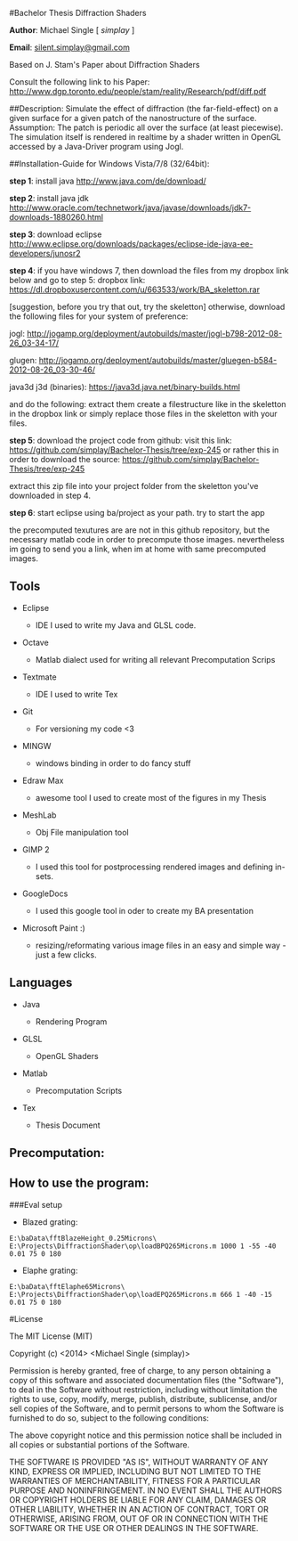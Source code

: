 #Bachelor Thesis Diffraction Shaders

**Author**: Michael Single [ _simplay_ ]

**Email**: silent.simplay@gmail.com

Based on J. Stam's Paper about Diffraction Shaders

Consult the following link to his Paper:
http://www.dgp.toronto.edu/people/stam/reality/Research/pdf/diff.pdf

##Description: 
Simulate the effect of diffraction (the far-field-effect) on a given surface for a given patch of the nanostructure of the surface.
Assumption: The patch is periodic all over the surface (at least piecewise). The simulation itself is rendered in realtime by a shader written in OpenGL accessed by a Java-Driver program using Jogl.


##Installation-Guide for Windows Vista/7/8 (32/64bit):

**step 1**: install java
http://www.java.com/de/download/

**step 2**: install java jdk
http://www.oracle.com/technetwork/java/javase/downloads/jdk7-downloads-1880260.html

**step 3**: download eclipse
http://www.eclipse.org/downloads/packages/eclipse-ide-java-ee-developers/junosr2

**step 4**:
if you have windows 7, then download the files from my dropbox link below and go to step 5:
dropbox link:
https://dl.dropboxusercontent.com/u/663533/work/BA_skeletton.rar

[suggestion, before you try that out, try the skeletton]
otherwise, download the following files for your system of preference:

jogl:
http://jogamp.org/deployment/autobuilds/master/jogl-b798-2012-08-26_03-34-17/

glugen:
http://jogamp.org/deployment/autobuilds/master/gluegen-b584-2012-08-26_03-30-46/

java3d j3d (binaries):
https://java3d.java.net/binary-builds.html

and do the following: extract them
create a filestructure like in the skeletton in the dropbox link or simply replace those files in the skeletton with your files.

**step 5**: download the project code from github:
visit this link: https://github.com/simplay/Bachelor-Thesis/tree/exp-245
or rather this in order to download the source:
https://github.com/simplay/Bachelor-Thesis/tree/exp-245

extract this zip file into your project folder from the skeletton you've downloaded in step 4.

**step 6**: start eclipse using ba/project as your path.
try to start the app

the precomputed texutures are are not in this github repository, but the necessary matlab code in order to precompute those images.
nevertheless im going to send you a link, when im at home with same precomputed images.
## Tools
+ Eclipse
  + IDE I used to write my Java and GLSL code. 
  
+ Octave
  + Matlab dialect used for writing all relevant Precomputation Scrips 

+ Textmate
  + IDE I used to write Tex 

+ Git
  + For versioning my code <3 

+ MINGW
  + windows binding in order to do fancy stuff  

+ Edraw Max
  + awesome tool I used to create most of the figures in my Thesis 

+ MeshLab
  + Obj File manipulation tool 

+ GIMP 2
  + I used this tool for postprocessing rendered images and defining in-sets. 

+ GoogleDocs
  + I used this google tool in oder to create my BA presentation 

+ Microsoft Paint :)
  + resizing/reformating various image files in an easy and simple way - just a few clicks. 

## Languages
+ Java
  + Rendering Program 

+ GLSL
  + OpenGL Shaders 

+ Matlab
  + Precomputation Scripts

+ Tex
  + Thesis Document 

## Precomputation:

## How to use the program:
###Eval setup
+ Blazed grating:

````E:\baData\fftBlazeHeight_0.25Microns\ E:\Projects\DiffractionShader\op\loadBPQ265Microns.m 1000 1 -55 -40 0.01 75 0 180````

+ Elaphe grating:

````E:\baData\fftElaphe65Microns\ E:\Projects\DiffractionShader\op\loadEPQ265Microns.m 666 1 -40 -15 0.01 75 0 180````

#License

The MIT License (MIT)

Copyright (c) <2014> <Michael Single (simplay)>

Permission is hereby granted, free of charge, to any person obtaining a copy
of this software and associated documentation files (the "Software"), to deal
in the Software without restriction, including without limitation the rights
to use, copy, modify, merge, publish, distribute, sublicense, and/or sell
copies of the Software, and to permit persons to whom the Software is
furnished to do so, subject to the following conditions:

The above copyright notice and this permission notice shall be included in
all copies or substantial portions of the Software.

THE SOFTWARE IS PROVIDED "AS IS", WITHOUT WARRANTY OF ANY KIND, EXPRESS OR
IMPLIED, INCLUDING BUT NOT LIMITED TO THE WARRANTIES OF MERCHANTABILITY,
FITNESS FOR A PARTICULAR PURPOSE AND NONINFRINGEMENT. IN NO EVENT SHALL THE
AUTHORS OR COPYRIGHT HOLDERS BE LIABLE FOR ANY CLAIM, DAMAGES OR OTHER
LIABILITY, WHETHER IN AN ACTION OF CONTRACT, TORT OR OTHERWISE, ARISING FROM,
OUT OF OR IN CONNECTION WITH THE SOFTWARE OR THE USE OR OTHER DEALINGS IN
THE SOFTWARE.
